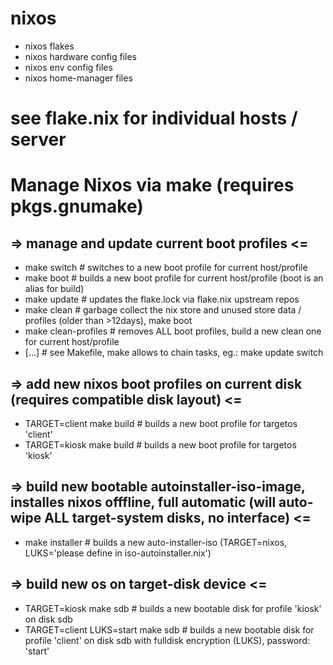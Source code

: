 # nixos
- nixos flakes 
- nixos hardware config files
- nixos env config files
- nixos home-manager files

# see flake.nix for individual hosts / server 

# Manage Nixos via make (requires pkgs.gnumake)
## => manage and update current boot profiles <=
- make switch                       # switches to a new boot profile for current host/profile
- make boot                         # builds a new boot profile for current host/profile (boot is an alias for build)
- make update                       # updates the flake.lock via flake.nix upstream repos
- make clean                        # garbage collect the nix store and unused store data / profiles (older than >12days), make boot
- make clean-profiles               # removes ALL boot profiles, build a new clean one for current host/profile
- [...]                             # see Makefile, make allows to chain tasks, eg.: make update switch

## => add new nixos boot profiles on current disk (requires compatible disk layout) <=
- TARGET=client make build          # builds a new boot profile for targetos 'client'  
- TARGET=kiosk make build           # builds a new boot profile for targetos 'kiosk'

## => build new bootable autoinstaller-iso-image, installes nixos offfline, full automatic (will auto-wipe ALL target-system disks, no interface) <=
- make installer                    # builds a new auto-installer-iso (TARGET=nixos, LUKS='please define in iso-autoinstaller.nix')

## => build new os on target-disk device <=
- TARGET=kiosk make sdb                  # builds a new bootable disk for profile 'kiosk' on disk sdb
- TARGET=client LUKS=start make sdb      # builds a new bootable disk for profile 'client' on disk sdb with fulldisk encryption (LUKS), password: 'start'
